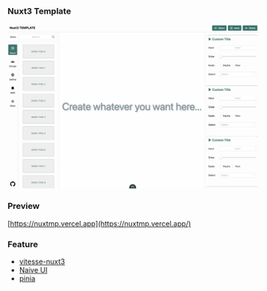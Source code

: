 ### Nuxt3 Template

<img src="./demo.png" border />

### Preview

[https://nuxtmp.vercel.app](https://nuxtmp.vercel.app/)

### Feature

* [vitesse-nuxt3](https://github.com/antfu/vitesse-nuxt3)
* [Naive UI](https://www.naiveui.com/en-US/)
* [pinia](https://pinia.vuejs.org/)
